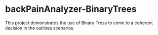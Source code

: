 # backPainAnalyzer-BinaryTrees
This project demonstrates the use of Binary Tress to come to a coherent decision in the outlines scenarios.
